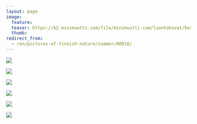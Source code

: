 ```yaml
---
layout: page
image:
  feature:
  teaser: https://b2.minimuutti.com/file/minimuutti-com/luontokuvat/kes%C3%A4/2/DSC27575-245px.jpg
  thumb:
redirect_from:
  - /en/pictures-of-finnish-nature/summer/00018/
---
```


![](https://b2.minimuutti.com/file/minimuutti-com/luontokuvat/kes%C3%A4/2/DSC27563-800px.jpg)

![](https://b2.minimuutti.com/file/minimuutti-com/luontokuvat/kes%C3%A4/2/DSC27569-800px.jpg)

![](https://b2.minimuutti.com/file/minimuutti-com/luontokuvat/kes%C3%A4/2/DSC27572-800px.jpg)

![](https://b2.minimuutti.com/file/minimuutti-com/luontokuvat/kes%C3%A4/2/DSC27575-800px.jpg)

![](https://b2.minimuutti.com/file/minimuutti-com/luontokuvat/kes%C3%A4/2/DSC27589-800px.jpg)

![](https://b2.minimuutti.com/file/minimuutti-com/luontokuvat/kes%C3%A4/2/DSC27597-800px.jpg)
